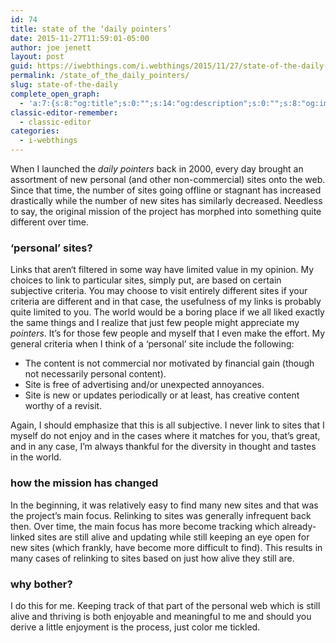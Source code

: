 ```yaml
---
id: 74
title: state of the ‘daily pointers’
date: 2015-11-27T11:59:01-05:00
author: joe jenett
layout: post
guid: https://iwebthings.com/i.webthings/2015/11/27/state-of-the-daily-pointers/
permalink: /state_of_the_daily_pointers/
slug: state-of-the-daily
complete_open_graph:
  - 'a:7:{s:8:"og:title";s:0:"";s:14:"og:description";s:0:"";s:8:"og:image";s:0:"";s:7:"og:type";s:0:"";s:12:"twitter:card";s:7:"summary";s:19:"twitter:description";s:0:"";s:15:"twitter:creator";s:0:"";}'
classic-editor-remember:
  - classic-editor
categories:
  - i-webthings
---
```

When I launched the _daily pointers_ back in 2000, every day brought an assortment of new personal (and other non-commercial) sites onto the web. Since that time, the number of sites going offline or stagnant has increased drastically while the number of new sites has similarly decreased. Needless to say, the original mission of the project has morphed into something quite different over time.

### ‘personal’ sites?

Links that aren‘t filtered in some way have limited value in my opinion. My choices to link to particular sites, simply put, are based on certain subjective criteria. You may choose to visit entirely different sites if your criteria are different and in that case, the usefulness of my links is probably quite limited to you. The world would be a boring place if we all liked exactly the same things and I realize that just few people might appreciate my _pointers_. It’s for those few people and myself that I even make the effort. My general criteria when I think of a ‘personal’ site include the following:

  * The content is not commercial nor motivated by financial gain (though not necessarily personal content).
  * Site is free of advertising and/or unexpected annoyances.
  * Site is new or updates periodically or at least, has creative content worthy of a revisit.

Again, I should emphasize that this is all subjective. I never link to sites that I myself do not enjoy and in the cases where it matches for you, that’s great, and in any case, I’m always thankful for the diversity in thought and tastes in the world.

### how the mission has changed

In the beginning, it was relatively easy to find many new sites and that was the project’s main focus. Relinking to sites was generally infrequent back then. Over time, the main focus has more become tracking which already-linked sites are still alive and updating while still keeping an eye open for new sites (which frankly, have become more difficult to find). This results in many cases of relinking to sites based on just how alive they still are.

### why bother?

I do this for me. Keeping track of that part of the personal web which is still alive and thriving is both enjoyable and meaningful to me and should you derive a little enjoyment is the process, just color me tickled.